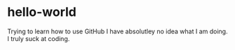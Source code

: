 # hello-world
Trying to learn how to use GitHub
I have absolutley no idea what I am doing. I truly suck at coding.

